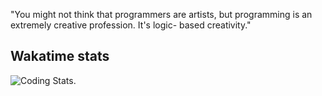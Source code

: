 "You might not think that programmers are artists, but programming is an extremely creative profession. It's logic-
based creativity."

## Wakatime stats
![Coding Stats.](https://github-readme-stats.hackclub.dev/api/wakatime?username=1241&api_domain=hackatime.hackclub.com&theme=dark&custom_title=Hackatime+Stats&layout=compact&cache_seconds=0&langs_count=8)

